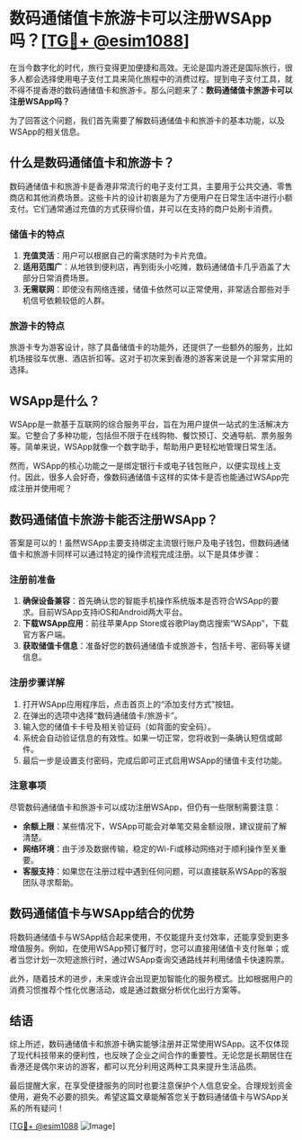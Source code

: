 # 数码通储值卡旅游卡可以注册WSApp吗？[[TG💪+ @esim1088](https://t.me/s/esim1088)]

在当今数字化的时代，旅行变得更加便捷和高效。无论是国内游还是国际旅行，很多人都会选择使用电子支付工具来简化旅程中的消费过程。提到电子支付工具，就不得不提香港的数码通储值卡和旅游卡。那么问题来了：**数码通储值卡旅游卡可以注册WSApp吗？**

为了回答这个问题，我们首先需要了解数码通储值卡和旅游卡的基本功能，以及WSApp的相关信息。

## 什么是数码通储值卡和旅游卡？

数码通储值卡和旅游卡是香港非常流行的电子支付工具，主要用于公共交通、零售商店和其他消费场景。这些卡片的设计初衷是为了方便用户在日常生活中进行小额支付。它们通常通过充值的方式获得价值，并可以在支持的商户处刷卡消费。

### 储值卡的特点

1. **充值灵活**：用户可以根据自己的需求随时为卡片充值。
2. **适用范围广**：从地铁到便利店，再到街头小吃摊，数码通储值卡几乎涵盖了大部分日常消费场景。
3. **无需联网**：即使没有网络连接，储值卡依然可以正常使用，非常适合那些对手机信号依赖较低的人群。

### 旅游卡的特点

旅游卡专为游客设计，除了具备储值卡的功能外，还提供了一些额外的服务，比如机场接驳车优惠、酒店折扣等。这对于初次来到香港的游客来说是一个非常实用的选择。

## WSApp是什么？

WSApp是一款基于互联网的综合服务平台，旨在为用户提供一站式的生活解决方案。它整合了多种功能，包括但不限于在线购物、餐饮预订、交通导航、票务服务等。简单来说，WSApp就像一个数字助手，帮助用户更轻松地管理日常生活。

然而，WSApp的核心功能之一是绑定银行卡或电子钱包账户，以便实现线上支付。因此，很多人会好奇，像数码通储值卡这样的实体卡是否也能通过WSApp完成注册并使用呢？

## 数码通储值卡旅游卡能否注册WSApp？

答案是可以的！虽然WSApp主要支持绑定主流银行账户及电子钱包，但数码通储值卡和旅游卡同样可以通过特定的操作流程完成注册。以下是具体步骤：

### 注册前准备

1. **确保设备兼容**：首先确认您的智能手机操作系统版本是否符合WSApp的要求。目前WSApp支持iOS和Android两大平台。
2. **下载WSApp应用**：前往苹果App Store或谷歌Play商店搜索“WSApp”，下载官方客户端。
3. **获取储值卡信息**：准备好您的数码通储值卡或旅游卡，包括卡号、密码等关键信息。

### 注册步骤详解

1. 打开WSApp应用程序后，点击首页上的“添加支付方式”按钮。
2. 在弹出的选项中选择“数码通储值卡/旅游卡”。
3. 输入您的储值卡卡号及相关验证码（如背面的安全码）。
4. 系统会自动验证信息的有效性。如果一切正常，您将收到一条确认短信或邮件。
5. 最后一步是设置支付密码，完成后即可正式启用WSApp的储值卡支付功能。

### 注意事项

尽管数码通储值卡和旅游卡可以成功注册WSApp，但仍有一些限制需要注意：

- **余额上限**：某些情况下，WSApp可能会对单笔交易金额设限，建议提前了解清楚。
- **网络环境**：由于涉及数据传输，稳定的Wi-Fi或移动网络对于顺利操作至关重要。
- **客服支持**：如果您在注册过程中遇到任何问题，可以直接联系WSApp的客服团队寻求帮助。

## 数码通储值卡与WSApp结合的优势

将数码通储值卡与WSApp结合起来使用，不仅能提升支付效率，还能享受到更多增值服务。例如，在使用WSApp预订餐厅时，您可以直接用储值卡支付账单；或者当您计划一次短途旅行时，通过WSApp查询交通路线并利用储值卡快速购票。

此外，随着技术的进步，未来或许会出现更加智能化的服务模式。比如根据用户的消费习惯推荐个性化优惠活动，或是通过数据分析优化出行方案等。

## 结语

综上所述，数码通储值卡和旅游卡确实能够注册并正常使用WSApp。这不仅体现了现代科技带来的便利性，也反映了企业之间合作的重要性。无论您是长期居住在香港还是偶尔来访的游客，都可以充分利用这两种工具来提升生活品质。

最后提醒大家，在享受便捷服务的同时也要注意保护个人信息安全。合理规划资金使用，避免不必要的损失。希望这篇文章能解答您关于数码通储值卡与WSApp关系的所有疑问！

[[TG💪+ @esim1088](https://t.me/s/esim1088) ![Image](https://i.postimg.cc/4NQfJmqS/Snipaste-2025-05-13-00-14-12.png)]